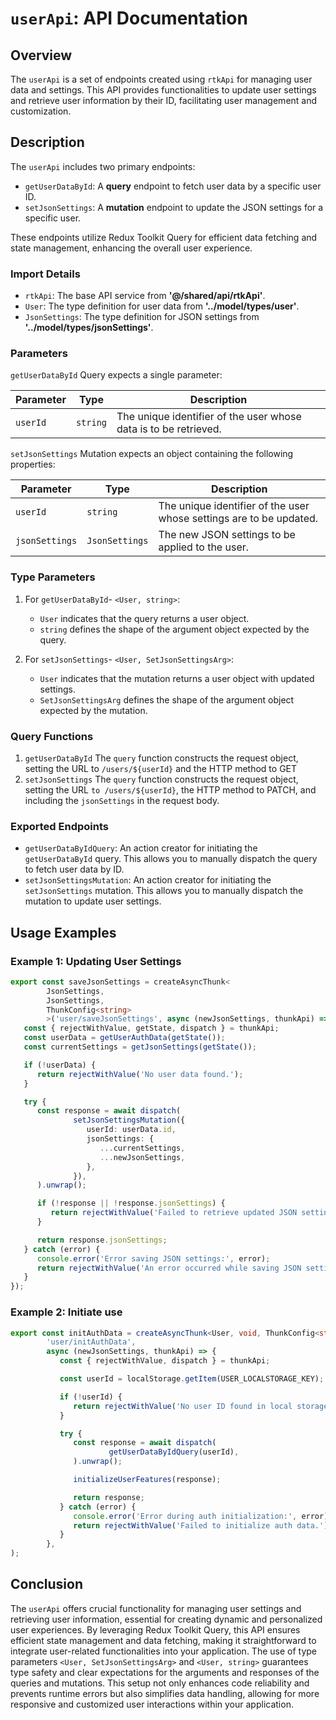 # `userApi`: API Documentation

## Overview

The `userApi` is a set of endpoints created using `rtkApi` for managing user data and settings. This API provides functionalities to update user settings and retrieve user information by their ID, facilitating user management and customization.

## Description
The `userApi` includes two primary endpoints:
- `getUserDataById`: A **query** endpoint to fetch user data by a specific user ID.
- `setJsonSettings`: A **mutation** endpoint to update the JSON settings for a specific user.

These endpoints utilize Redux Toolkit Query for efficient data fetching and state management, enhancing the overall user experience.

### Import Details
- `rtkApi`: The base API service from **'@/shared/api/rtkApi'**.
- `User`: The type definition for user data from **'../model/types/user'**.
- `JsonSettings`: The type definition for JSON settings from **'../model/types/jsonSettings'**.

###  Parameters
`getUserDataById` Query expects a single parameter:

| Parameter  | Type              | Description                                                                                                                       |
|------------|-------------------|-----------------------------------------------------------------------------------------------------------------------------------|
| `userId`   | `string`          | The unique identifier of the user whose data is to be retrieved.                                                                                                                                  |

`setJsonSettings` Mutation expects an object containing the following properties:

| Parameter   | Type     | Description                                                                                                                       |
|-------------|----------|-----------------------------------------------------------------------------------------------------------------------------------|
| `userId`    | `string` | The unique identifier of the user whose settings are to be updated.                                                                                                                            |
| `jsonSettings`      | `JsonSettings` | The new JSON settings to be applied to the user.                                                                                                                              |


### Type Parameters 
1. For `getUserDataById`-  `<User, string>`:
   - `User`  indicates that the query returns a user object.
   - `string` defines the shape of the argument object expected by the query.

2. For `setJsonSettings`-  `<User, SetJsonSettingsArg>`:
    - `User` indicates that the mutation returns a user object with updated settings.
    - `SetJsonSettingsArg` defines the shape of the argument object expected by the mutation.

### Query Functions

1. `getUserDataById`
The `query` function constructs the request object, setting the URL to `/users/${userId}` and the HTTP method to GET
2. `setJsonSettings`
   The `query` function constructs the request object, setting the URL `to /users/${userId}`, the HTTP method to PATCH, and including the `jsonSettings` in the request body.

### Exported Endpoints
- `getUserDataByIdQuery`: An action creator for initiating the `getUserDataById` query. This allows you to manually dispatch the query to fetch user data by ID.
- `setJsonSettingsMutation`: An action creator for initiating the `setJsonSettings` mutation. This allows you to manually dispatch the mutation to update user settings.

## Usage Examples
### Example 1: Updating User Settings
```typescript
export const saveJsonSettings = createAsyncThunk<
        JsonSettings,
        JsonSettings,
        ThunkConfig<string>
        >('user/saveJsonSettings', async (newJsonSettings, thunkApi) => {
   const { rejectWithValue, getState, dispatch } = thunkApi;
   const userData = getUserAuthData(getState());
   const currentSettings = getJsonSettings(getState());

   if (!userData) {
      return rejectWithValue('No user data found.');
   }

   try {
      const response = await dispatch(
              setJsonSettingsMutation({
                 userId: userData.id,
                 jsonSettings: {
                    ...currentSettings,
                    ...newJsonSettings,
                 },
              }),
      ).unwrap();

      if (!response || !response.jsonSettings) {
         return rejectWithValue('Failed to retrieve updated JSON settings');
      }

      return response.jsonSettings;
   } catch (error) {
      console.error('Error saving JSON settings:', error);
      return rejectWithValue('An error occurred while saving JSON settings.');
   }
});
```

### Example 2: Initiate use
```typescript
export const initAuthData = createAsyncThunk<User, void, ThunkConfig<string>>(
        'user/initAuthData',
        async (newJsonSettings, thunkApi) => {
           const { rejectWithValue, dispatch } = thunkApi;

           const userId = localStorage.getItem(USER_LOCALSTORAGE_KEY);

           if (!userId) {
              return rejectWithValue('No user ID found in local storage.');
           }

           try {
              const response = await dispatch(
                      getUserDataByIdQuery(userId),
              ).unwrap();

              initializeUserFeatures(response);

              return response;
           } catch (error) {
              console.error('Error during auth initialization:', error);
              return rejectWithValue('Failed to initialize auth data.');
           }
        },
);
```

## Conclusion
The `userApi` offers crucial functionality for managing user settings and retrieving user information, essential for creating dynamic and personalized user experiences. 
By leveraging Redux Toolkit Query, this API ensures efficient state management and data fetching, making it straightforward to integrate user-related functionalities into your application. The use of type parameters `<User, SetJsonSettingsArg>` and `<User, string>` guarantees type safety and clear expectations for the arguments and responses of the queries and mutations. This setup not only enhances code reliability and prevents runtime errors but also simplifies data handling, allowing for more responsive and customized user interactions within your application.
